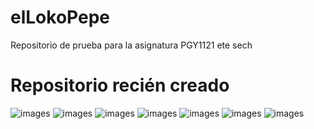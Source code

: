 # elLokoPepe
Repositorio de prueba para la asignatura PGY1121
ete sech
# Repositorio recién creado
![images](https://github.com/ThZanep/elLokoPepe/assets/134306113/42c8d693-51a1-48f0-9944-5bfc293bd4f5)
![images](https://github.com/ThZanep/elLokoPepe/assets/134306113/31635e85-58d0-4d7f-948d-3861ffa811c7)
![images](https://github.com/ThZanep/elLokoPepe/assets/134306113/bdccc003-5b18-403b-b696-0c49b4b64504)
![images](https://github.com/ThZanep/elLokoPepe/assets/134306113/4757b5ce-1015-4e2f-b38c-bce5d0e20ee3)
![images](https://github.com/ThZanep/elLokoPepe/assets/134306113/9aa04031-6688-47d3-b04d-9e0c5003ca73)
![images](https://github.com/ThZanep/elLokoPepe/assets/134306113/4cedc6e2-118e-4517-9724-ea1232a14217)
![images](https://github.com/ThZanep/elLokoPepe/assets/134306113/f331b0cd-6cb7-4d28-9a82-88a7f2a5e4c6)
